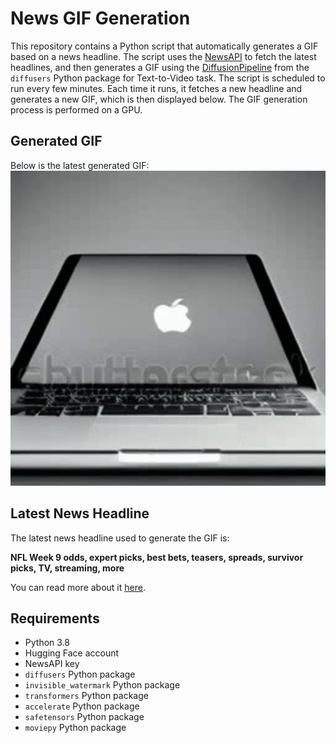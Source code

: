 # News GIF Generation
This repository contains a Python script that automatically generates a GIF based on a news headline. The script uses the [NewsAPI](https://newsapi.org/) to fetch the latest headlines, and then generates a GIF using the [DiffusionPipeline](https://github.com/huggingface/diffusers) from the `diffusers` Python package for Text-to-Video task.
The script is scheduled to run every few minutes. Each time it runs, it fetches a new headline and generates a new GIF, which is then displayed below. The GIF generation process is performed on a GPU.

## Generated GIF
Below is the latest generated GIF:
![Generated GIF](output.gif?raw=true&v=1699295775)

## Latest News Headline
The latest news headline used to generate the GIF is:

**NFL Week 9 odds, expert picks, best bets, teasers, spreads, survivor picks, TV, streaming, more**

You can read more about it [here](https://www.cbssports.com/nfl/news/nfl-week-9-odds-expert-picks-best-bets-teasers-spreads-survivor-picks-tv-streaming-more/).

## Requirements
- Python 3.8
- Hugging Face account
- NewsAPI key
- `diffusers` Python package
- `invisible_watermark` Python package
- `transformers` Python package
- `accelerate` Python package
- `safetensors` Python package
- `moviepy` Python package
